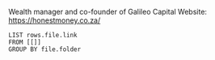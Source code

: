 Wealth manager and co-founder of Galileo Capital
Website: https://honestmoney.co.za/

```dataview
LIST rows.file.link
FROM [[]]
GROUP BY file.folder
```
